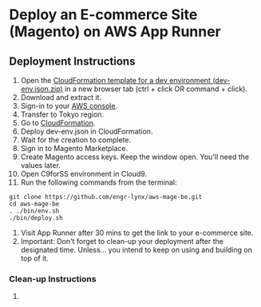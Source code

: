 # Deploy an E-commerce Site (Magento) on AWS App Runner

## Deployment Instructions

1. Open the [CloudFormation template for a dev environment (dev-env.json.zip)](/dev-env.json.zip) in a new browser tab (ctrl + click OR command + click).
1. Download and extract it.
1. Sign-in to your [AWS console](https://console.aws.amazon.com/).
1. Transfer to Tokyo region.
1. Go to [CloudFormation](https://ap-northeast-1.console.aws.amazon.com/cloudformation/home?region=ap-northeast-1).
1. Deploy dev-env.json in CloudFormation.
1. Wait for the creation to complete.
1. Sign in to Magento Marketplace.
1. Create Magento access keys. Keep the window open. You'll need the values later.
1. Open C9forSS environment in Cloud9.
1. Run the following commands from the terminal:
```
git clone https://github.com/engr-lynx/aws-mage-be.git
cd aws-mage-be
. ./bin/env.sh
./bin/deploy.sh
```
1. Visit App Runner after 30 mins to get the link to your e-commerce site.
1. Important: Don't forget to clean-up your deployment after the designated time. Unless... you intend to keep on using and building on top of it.

### Clean-up Instructions

1.
